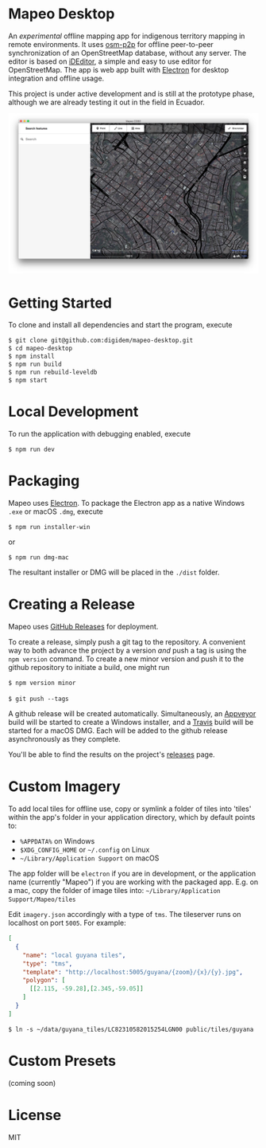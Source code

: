 # Mapeo Desktop

An _experimental_ offline mapping app for indigenous territory mapping in remote
environments. It uses [osm-p2p](https://github.com/digidem/osm-p2p-db) for
offline peer-to-peer synchronization of an OpenStreetMap database, without any
server. The editor is based on [iDEditor](https://github.com/openstreetmap/iD/),
a simple and easy to use editor for OpenStreetMap. The app is web app built with
[Electron](http://electron.atom.io) for desktop integration and offline usage.

This project is under active development and is still at the prototype phase,
although we are already testing it out in the field in Ecuador.

![screenshot](static/screenshot.png)

# Getting Started

To clone and install all dependencies and start the program, execute

```
$ git clone git@github.com:digidem/mapeo-desktop.git
$ cd mapeo-desktop
$ npm install
$ npm run build
$ npm run rebuild-leveldb
$ npm start
```

# Local Development

To run the application with debugging enabled, execute

```
$ npm run dev
```

# Packaging

Mapeo uses [Electron](http://electron.atom.io/). To package the Electron app as
a native Windows `.exe` or macOS `.dmg`, execute

```
$ npm run installer-win
```
or
```
$ npm run dmg-mac
```

The resultant installer or DMG will be placed in the `./dist` folder.

# Creating a Release

Mapeo uses [GitHub Releases](https://help.github.com/articles/about-releases/)
for deployment.

To create a release, simply push a git tag to the repository. A convenient way
to both advance the project by a version *and* push a tag is using the `npm
version` command. To create a new minor version and push it to the github
repository to initiate a build, one might run

```
$ npm version minor

$ git push --tags
```

A github release will be created automatically. Simultaneously, an
[Appveyor](appveyor.yml) build will be started to create a Windows installer,
and a [Travis](.travis.yml) build will be started for a macOS DMG. Each will be
added to the github release asynchronously as they complete.

You'll be able to find the results on the project's [releases](../../releases/) page.

# Custom Imagery

To add local tiles for offline use, copy or symlink a folder of tiles into
'tiles' within the app's folder in your application directory, which by default
points to:

- `%APPDATA%` on Windows
- `$XDG_CONFIG_HOME` or `~/.config` on Linux
- `~/Library/Application Support` on macOS

The app folder will be `electron` if you are in development, or the application
name (currently "Mapeo") if you are working with the packaged app. E.g. on a
mac, copy the folder of image tiles into: `~/Library/Application
Support/Mapeo/tiles`

Edit `imagery.json` accordingly with a type of `tms`. The tileserver runs on
localhost on port `5005`. For example:

``` json
[
  {
    "name": "local guyana tiles",
    "type": "tms",
    "template": "http://localhost:5005/guyana/{zoom}/{x}/{y}.jpg",
    "polygon": [
      [[2.115, -59.28],[2.345,-59.05]]
    ]
  }
]
```

```
$ ln -s ~/data/guyana_tiles/LC82310582015254LGN00 public/tiles/guyana
```

# Custom Presets

(coming soon)

# License

MIT

